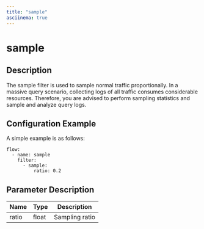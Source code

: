```yaml
---
title: "sample"
asciinema: true
---
```


# sample

## Description

The sample filter is used to sample normal traffic proportionally. In a massive query scenario, collecting logs of all traffic consumes considerable resources. Therefore, you are advised to perform sampling statistics and sample and analyze query logs.

## Configuration Example

A simple example is as follows:

```
flow:
  - name: sample
    filter:
      - sample:
          ratio: 0.2
```

## Parameter Description

| Name  | Type  | Description    |
| ----- | ----- | -------------- |
| ratio | float | Sampling ratio |
